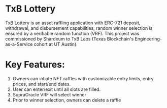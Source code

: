 # TxB Lottery

TxB Lottery is an asset raffling application with ERC-721 deposit, withdrawal, and disbursement capabilities; random winner selection is ensured by a verifiable random function (VRF). This project was commissioned by Shardeum to TxB Labs (Texas Blockchain's Engineering-as-a-Service cohort at UT Austin).

# Key Features:

1. Owners can intiate NFT raffles with customizable entry limits, entry prices, and start/end dates.
2. User can enter/exit until all slots are filled.
3. SupraOracle VRF will select winner
4. Prior to winner selection, owners can delete a raffle
